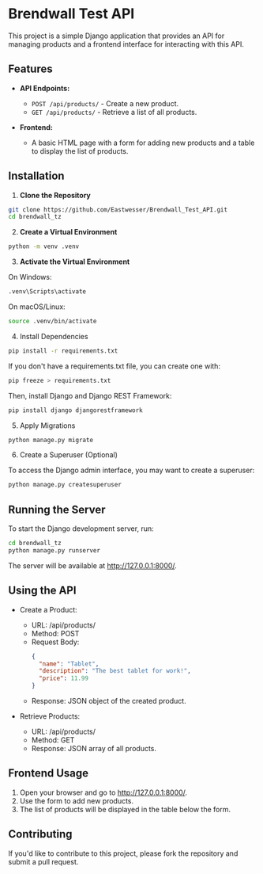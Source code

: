 # Brendwall Test API

This project is a simple Django application that provides an API for managing products 
and a frontend interface for interacting with this API. 

## Features

- **API Endpoints:**
  - `POST /api/products/` - Create a new product.
  - `GET /api/products/` - Retrieve a list of all products.

- **Frontend:**
  - A basic HTML page with a form for adding new products and a table to display the list of products.

## Installation

1. **Clone the Repository**

 ```bash
 git clone https://github.com/Eastwesser/Brendwall_Test_API.git
 cd brendwall_tz
 ```
   
2. **Create a Virtual Environment**

```bash
python -m venv .venv
```

3. **Activate the Virtual Environment**

On Windows:

```bash
.venv\Scripts\activate
```
On macOS/Linux:

```bash
source .venv/bin/activate
```

4. Install Dependencies

```bash
pip install -r requirements.txt
```

If you don't have a requirements.txt file, you can create one with:

```bash
pip freeze > requirements.txt
```

Then, install Django and Django REST Framework:

```bash
pip install django djangorestframework
```

5. Apply Migrations

```bash
python manage.py migrate
```

6. Create a Superuser (Optional)

To access the Django admin interface, you may want to create a superuser:

```bash
python manage.py createsuperuser
```

## Running the Server
To start the Django development server, run:

```bash
cd brendwall_tz
python manage.py runserver
```

The server will be available at http://127.0.0.1:8000/.

## Using the API
- Create a Product:

  - URL: /api/products/
  - Method: POST
  - Request Body:
    ```json
    {
      "name": "Tablet",
      "description": "The best tablet for work!",
      "price": 11.99
    }
    ```
  - Response: JSON object of the created product.
  
- Retrieve Products:

    - URL: /api/products/
    - Method: GET
    - Response: JSON array of all products.

## Frontend Usage
1. Open your browser and go to http://127.0.0.1:8000/.
2. Use the form to add new products.
3. The list of products will be displayed in the table below the form.

## Contributing
If you'd like to contribute to this project, please fork the repository and submit a pull request.
